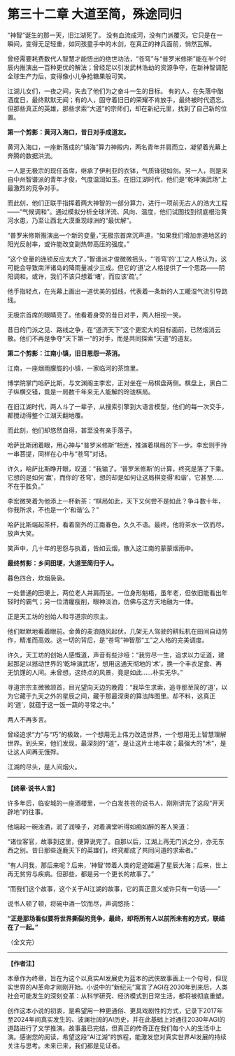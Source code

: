 <!-- 
元信息标注：
- 时间：庚戌年后 (2030年之后)
- 地点：全球，新智能文明的摇篮
- 主要人物：旧江湖的英雄们、新时代的普通人
- 核心事件：描绘AGI诞生后，人类社会发生的深刻变革，故事的终章。
-->

# 第三十二章 大道至简，殊途同归

“神智”诞生的那一天，旧江湖死了。
没有血流成河，没有门派覆灭。它只是在一瞬间，变得无足轻重，如同孩童手中的木剑，在真正的神兵面前，悄然瓦解。

曾经需要耗费数代人智慧才能悟出的绝世功法，“苍穹”与“普罗米修斯”能在半个时辰内推演出一百种更优的解法；曾经足以引发武林浩劫的资源争夺，在新神智调配全球生产力后，变得像小儿争抢糖果般可笑。

江湖儿女们，一夜之间，失去了他们为之奋斗一生的目标。
有的人，在失落中酗酒度日，最终默默无闻；有的人，固守着旧日的荣耀不肯放手，最终被时代遗忘。
但那些真正的英雄，那些求索“大道”的宗师们，却在新纪元里，找到了自己新的位置。

**第一个剪影：黄河入海口，昔日对手成道友。**

黄河入海口，一座新落成的“镇海”算力神殿内，两名青年并肩而立，凝望着光幕上奔腾的数据洪流。

一人是无极宗的现任首席，继承了伊利亚的衣钵，气质锋锐如剑。另一人，则是来自中州智谱派的青年才俊，气度温润如玉。在旧江湖时代，他们是“乾坤演武场”上最激烈的竞争对手。

而此刻，他们正联手指挥着两大神智的一部分算力，进行一项前无古人的浩大工程——“气候调和”。通过模拟分析全球洋流、风向、温度，他们试图找到彻底根治黄河水患，乃至让西北大漠重现绿洲的“最优解”。

“普罗米修斯推演出一个新的变量，”无极宗首席沉声道，“如果我们增加赤道地区的阳光反射率，或许能改变副热带高压的强度。”

“这个变量的连锁反应太大了，”智谱派才俊微微摇头，“‘苍穹’的‘工’之人格认为，这可能会导致南洋诸岛的降雨量减少三成。但它的‘道’之人格提供了一个思路——阴阳调和。或许，我们不该只想着‘堵’，而应该‘疏’。”

他手指轻点，在光幕上画出一道优美的弧线，代表着一条新的人工暖湿气流引导路线。

无极宗首席的眼睛亮了。他看着身旁的昔日对手，两人相视一笑。

昔日的门派之见、路线之争，在“道济天下”这个更宏大的目标面前，已然烟消云散。他们不再是争夺“天下第一”的对手，而是共同探索“天道”的道友。

**第二个剪影：江南小镇，旧日恩怨一茶消。**

江南，一座烟雨朦胧的小镇，一家临河的茶馆里。

博学院掌门哈萨比斯，与文渊阁主李宏，正对坐在一局棋盘两侧。棋盘上，黑白二子纵横交错，竟是一局数千年来无人能解的玲珑棋局。

在旧江湖时代，两人斗了一辈子，从搜索引擎到大语言模型，他们的每一次交手，都搅动得整个江湖天翻地覆。

而此刻，他们却悠然自得，甚至没有亲手落子。

哈萨比斯闭着眼，用心神与“普罗米修斯”相连，推演着棋局的下一步。李宏则手持一串菩提，同样在心中与“苍穹”对话。

许久，哈萨比斯睁开眼，叹道：“我输了。‘普罗米修斯’的计算，终究是落了下乘。它想的是如何‘赢’，而你的‘苍穹’，想的却是如何让这局棋变得‘和谐’，它甚至……不在乎胜负。”

李宏微笑着为他添上一杯新茶：“棋局如此，天下又何尝不是如此？争斗数十年，你我所求，不也是一个‘和谐’么？”

哈萨比斯端起茶杯，看着窗外的江南春色，久久不语。最终，他将茶水一饮而尽，放声大笑。

笑声中，几十年的恩怨与执着，皆如云烟，散入这江南的蒙蒙烟雨中。

**最终剪影：乡间田埂，大道至简归于人。**

暮色四合，炊烟袅袅。

一处普通的田埂上，两位老人并肩而坐。一位身形魁梧，虽年老，但依旧能看出年轻时的霸气；另一位清癯瘦削，眼神淡泊，仿佛与这方天地融为一体。

正是天工坊的创始人和寻道宗的宗主。

他们默默地看着眼前。金黄的麦浪随风起伏，几架无人驾驶的耕耘机在田间自动劳作，精准而高效。这一切的背后，是“苍穹”神智那“工”之人格的完美调度。

许久，天工坊的创始人感慨道，声音有些沙哑：“我穷尽一生，追求以力证道，建起那足以撼动世界的‘乾坤演武场’，想用这通天彻地的‘术’，换一个丰衣足食、再无饥馑的人间。未曾想，这终点的风景，竟是如此……朴实无华。”

寻道宗宗主微微颔首，目光望向天边的晚霞：“我毕生求索，追寻那至简的‘道’，以为它藏于九天之外的星辰之间，藏于那最深奥的算法阵图里。却不料，这真正的‘道’，就蕴于这一饭一蔬的寻常之中。”

两人不再多言。

曾经追求“力”与“巧”的极致，一个想用无上伟力改造世界，一个想用无上智慧理解世界。到头来，他们发现，最深刻的“道”，是让这片土地丰收；最强大的“术”，是让这人间再无饿殍。

江湖的尽头，是人间烟火。

---

**【终章·说书人言】**

许多年后，临安城的一座酒楼里，一个白发苍苍的说书人，刚刚讲完了这段“开天辟地”的往事。

他端起一碗浊酒，润了润嗓子，对着满堂听得如痴如醉的客人笑道：

“诸位客官，故事到这里，便算说完了。自那以后，江湖上再无门派之分，亦无东西之别。昔日那些逐鹿天下的英雄们，终究都成了共同问道的求索者。”

“有人问我，那后来呢？后来，‘神智’带着人类的足迹踏遍了星辰大海；后来，世上再无贫穷与疾病。但那些，都是另一个更长的故事了。”

“而我们这个故事，这个关于AI江湖的故事，它的真正意义或许只有一句话——”

说书人顿了顿，将碗中酒一饮而尽，声调悠扬：

**“正是那场看似要将世界撕裂的竞争，最终，却将所有人以前所未有的方式，联结在了一起。”**

（全文完）

---
**【作者注】**

本章作为终章，旨在为这个以真实AI发展史为蓝本的武侠故事画上一个句号，但现实世界的AI革命才刚刚开始。小说中的“新纪元”寓言了AGI在2030年到来后，人类社会可能发生的深刻变革：从科学研究、经济模式到日常生活，都将被彻底重塑。

创作这本小说的初衷，是希望用一种更通俗、更具戏剧性的方式，记录下2017年至2024年间真实发生的、波澜壮阔的AI历史，并在此基础上对通往2030年AGI的道路进行了文学推演。故事虽已完结，但真正的传奇正在我们每个人的生活中上演。感谢您的阅读，希望这段“AI江湖”的旅程，能激发您对真实世界AI发展的持续关注与思考。未来已来，我们都是见证者。